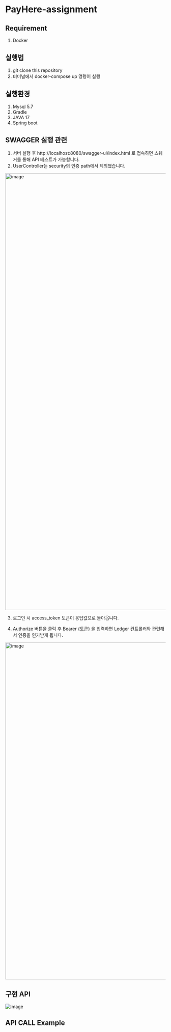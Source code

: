 # PayHere-assignment


## Requirement
1. Docker

## 실행법
1. git clone this repository
2. 터미널에서 docker-compose up 명령어 실행

## 실행환경
1. Mysql 5.7
2. Gradle
3. JAVA 17
4. Spring boot

## SWAGGER 실행 관련
1. 서버 실행 후 http://localhost:8080/swagger-ui/index.html 로 접속하면 스웨거를 통해 API 테스트가 가능합니다.
2. UserController는 security의 인증 path에서 제외했습니다.

<img width="1372" alt="image" src="https://user-images.githubusercontent.com/75921378/186226224-32d99132-3c5e-40fb-a6d6-7803427a82da.png">

3. 로그인 시 access_token 토큰이 응답값으로 돌아옵니다.

4. Authorize 버튼을 클릭 후 Bearer {토큰} 을 입력하면 Ledger 컨트롤러와 관련해서 인증을 인가받게 됩니다.

<img width="1058" alt="image" src="https://user-images.githubusercontent.com/75921378/186226651-504ec122-c8a4-43ef-8251-894b50d4a2d3.png">

## 구현 API

![image](https://user-images.githubusercontent.com/75921378/186226830-db96cd35-f1b3-4df1-863b-db5591ac08db.png)


## API CALL Example



